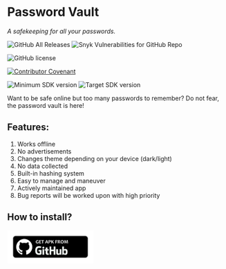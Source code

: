 # Password Vault
<i>A safekeeping for all your passwords.</i>

![GitHub All Releases](https://img.shields.io/github/downloads/W-Laboratories/PasswordVault/total)
![Snyk Vulnerabilities for GitHub Repo](https://img.shields.io/snyk/vulnerabilities/github/W-Laboratories/PasswordVault)

![GitHub license](https://img.shields.io/github/license/W-Laboratories/PasswordVault)

[![Contributor Covenant](https://img.shields.io/badge/Contributor%20Covenant-2.1-4baaaa.svg)](code_of_conduct.md)

![Minimum SDK version](https://img.shields.io/badge/minimum%20sdk%20version-Lollipop%20(API%2021)-brightgreen)
![Target SDK version](https://img.shields.io/badge/target%20SDK%20version-Android%2012%20(API%2032)-brightgreen)

Want to be safe online but too many passwords to remember? Do not fear, the password vault is here!

## Features:
1. Works offline
2. No advertisements
3. Changes theme depending on your device (dark/light)
4. No data collected
5. Built-in hashing system
6. Easy to manage and maneuver
7. Actively maintained app
8. Bug reports will be worked upon with high priority

## How to install?

<a href="https://github.com/W-Laboratories/PasswordVault/tree/master/releases/apk"><img src="github.png" alt="Download from Github icon" width="200"/></a>
